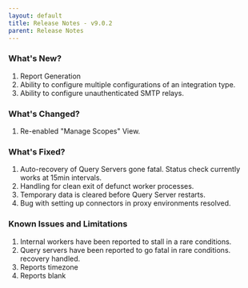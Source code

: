 ```yaml
---
layout: default
title: Release Notes - v9.0.2
parent: Release Notes
---
```


### What's New?
1. Report Generation
2. Ability to configure multiple configurations of an integration type.
3. Ability to configure unauthenticated SMTP relays.

### What's Changed?
1. Re-enabled "Manage Scopes" View.

### What's Fixed?
1. Auto-recovery of Query Servers gone fatal. Status check currently works at 15min intervals.
2. Handling for clean exit of defunct worker processes.
3. Temporary data is cleared before Query Server restarts.
4. Bug with setting up connectors in proxy environments resolved.

### Known Issues and Limitations
1. Internal workers have been reported to stall in a rare conditions.
2. Query servers have been reported to go fatal in rare conditions. recovery handled.
3. Reports timezone
4. Reports blank
